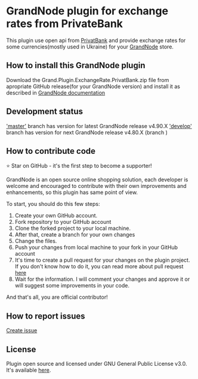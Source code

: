 # GrandNode plugin for exchange rates from PrivateBank #

This plugin use open api from [PrivatBank](https://api.privatbank.ua/p24api/pubinfo?json&exchange&coursid=5) and provide exchange rates for some currencies(mostly used in Ukraine) for your [GrandNode](https://github.com/grandnode/grandnode) store.

## How to install this GrandNode plugin ##

Download the Grand.Plugin.ExchangeRate.PrivatBank.zip file from apropriate GitHub release(for your GrandNode version) and install it as described in [GrandNode documentation](https://docs.grandnode.com/plugins)

## Development status ##
['master'](https://github.com/Illia-M/Grand.Plugin.ExchangeRate.PrivatBank/tree/master) branch has version for latest GrandNode release v4.90.X
['develop'](https://github.com/Illia-M/Grand.Plugin.ExchangeRate.PrivatBank/tree/develop) branch has version for next GrandNode release v4.80.X (branch )

## How to contribute code ##

:star: Star on GitHub - it's the first step to become a supporter!

GrandNode is an open source online shopping solution, each developer is welcome and encouraged to contribute with their own improvements and enhancements, so this plugin has same point of view.

To start, you should do this few steps:

1. Create your own GitHub account. 
2. Fork repository to your GitHub account
3. Clone the forked project to your local machine.
4. After that, create a branch for your own changes
5. Change the files.
6. Push your changes from local machine to your fork in your GitHub account
7. It's time to create a pull request for your changes on the plugin project. If you don't know how to do it, you can read more about pull request [here](https://help.github.com/articles/about-pull-requests/)
8. Wait for the information. I will comment your changes and approve it or will suggest some improvements in your code.

And that's all, you are official contributor!

## How to report issues ##

[Create issue](https://github.com/Illia-M/Grand.Plugin.ExchangeRate.PrivatBank/issues)

## License ##

Plugin open source and licensed under GNU General Public License v3.0. It's available [here](https://github.com/Illia-M/Grand.Plugin.ExchangeRate.PrivatBank/blob/master/LICENSE).
